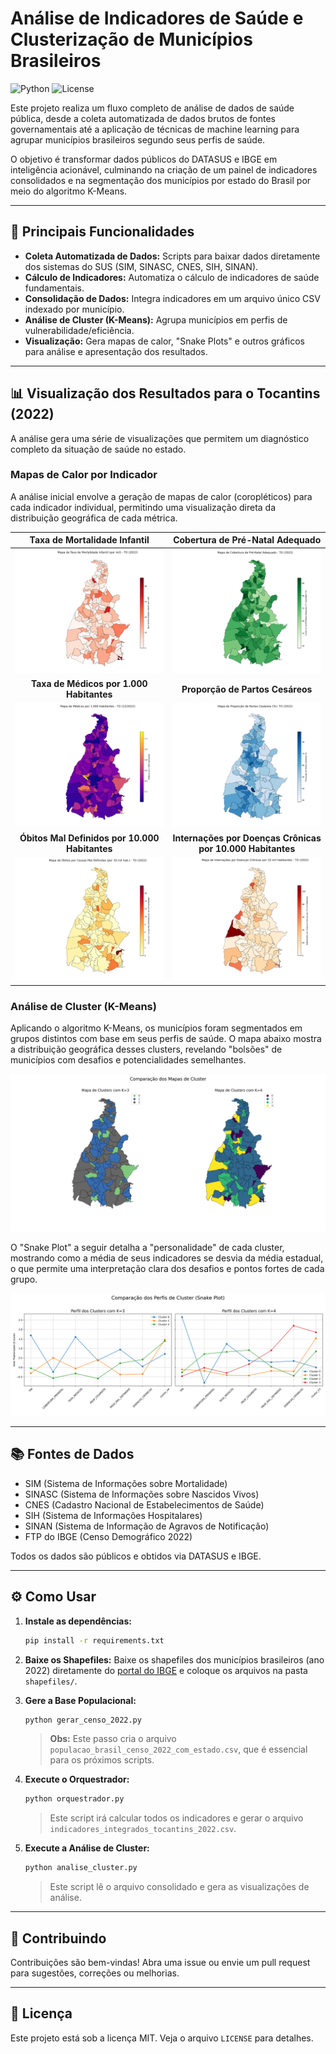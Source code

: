 # Análise de Indicadores de Saúde e Clusterização de Municípios Brasileiros

![Python](https://img.shields.io/badge/python-3.9%2B-blue.svg)
![License](https://img.shields.io/badge/license-MIT-green.svg)

Este projeto realiza um fluxo completo de análise de dados de saúde pública, desde a coleta automatizada de dados brutos de fontes governamentais até a aplicação de técnicas de machine learning para agrupar municípios brasileiros segundo seus perfis de saúde.

O objetivo é transformar dados públicos do DATASUS e IBGE em inteligência acionável, culminando na criação de um painel de indicadores consolidados e na segmentação dos municípios por estado do Brasil por meio do algoritmo K-Means.

---

## 🚀 Principais Funcionalidades

- **Coleta Automatizada de Dados:** Scripts para baixar dados diretamente dos sistemas do SUS (SIM, SINASC, CNES, SIH, SINAN).
- **Cálculo de Indicadores:** Automatiza o cálculo de indicadores de saúde fundamentais.
- **Consolidação de Dados:** Integra indicadores em um arquivo único CSV indexado por município.
- **Análise de Cluster (K-Means):** Agrupa municípios em perfis de vulnerabilidade/eficiência.
- **Visualização:** Gera mapas de calor, "Snake Plots" e outros gráficos para análise e apresentação dos resultados.

---

## 📊 Visualização dos Resultados para o Tocantins (2022)

A análise gera uma série de visualizações que permitem um diagnóstico completo da situação de saúde no estado.

### Mapas de Calor por Indicador

A análise inicial envolve a geração de mapas de calor (coropléticos) para cada indicador individual, permitindo uma visualização direta da distribuição geográfica de cada métrica.

| Taxa de Mortalidade Infantil | Cobertura de Pré-Natal Adequado |
| :---: | :---: |
| ![TMI](mapa_tmi_to_2022.png) | ![Pré-Natal](mapa_cobertura_prenatal_to_2022.png) |
| **Taxa de Médicos por 1.000 Habitantes** | **Proporção de Partos Cesáreos** |
| ![Médicos](mapa_taxa_medicos_to_2022.png) | ![Cesáreas](mapa_prop_cesareos_to_2022.png) |
| **Óbitos Mal Definidos por 10.000 Habitantes** | **Internações por Doenças Crônicas por 10.000 Habitantes** |
| ![Causas Mal Definidas](mapa_taxa_mal_definidas_to_2022.png) | ![Internações Crônicas](mapa_internacoes_cronicas_to_2022.png) |

### Análise de Cluster (K-Means)

Aplicando o algoritmo K-Means, os municípios foram segmentados em grupos distintos com base em seus perfis de saúde. O mapa abaixo mostra a distribuição geográfica desses clusters, revelando "bolsões" de municípios com desafios e potencialidades semelhantes.

![Mapa de Clusters K=4](kmeans_maps_k3_vs_k4.png)

O "Snake Plot" a seguir detalha a "personalidade" de cada cluster, mostrando como a média de seus indicadores se desvia da média estadual, o que permite uma interpretação clara dos desafios e pontos fortes de cada grupo.

![Comparação dos Perfis de Cluster](kmeans_snake_plot_k3_vs_k4.png)

---

## 📚 Fontes de Dados

- SIM (Sistema de Informações sobre Mortalidade)
- SINASC (Sistema de Informações sobre Nascidos Vivos)
- CNES (Cadastro Nacional de Estabelecimentos de Saúde)
- SIH (Sistema de Informações Hospitalares)
- SINAN (Sistema de Informação de Agravos de Notificação)
- FTP do IBGE (Censo Demográfico 2022)

Todos os dados são públicos e obtidos via DATASUS e IBGE.

---

## ⚙️ Como Usar

1.  **Instale as dependências:**
    ```bash
    pip install -r requirements.txt
    ```
2.  **Baixe os Shapefiles:** Baixe os shapefiles dos municípios brasileiros (ano 2022) diretamente do [portal do IBGE](https://www.ibge.gov.br/geociencias/organizacao-do-territorio/malhas-territoriais/34774-malhas-digitais-2022.html?=&t=downloads) e coloque os arquivos na pasta `shapefiles/`.

3.  **Gere a Base Populacional:**
    ```bash
    python gerar_censo_2022.py
    ```
    > **Obs:** Este passo cria o arquivo `populacao_brasil_censo_2022_com_estado.csv`, que é essencial para os próximos scripts.

4.  **Execute o Orquestrador:**
    ```bash
    python orquestrador.py
    ```
    > Este script irá calcular todos os indicadores e gerar o arquivo `indicadores_integrados_tocantins_2022.csv`.

5.  **Execute a Análise de Cluster:**
    ```bash
    python analise_cluster.py
    ```
    > Este script lê o arquivo consolidado e gera as visualizações de análise.

---

## 🤝 Contribuindo

Contribuições são bem-vindas! Abra uma issue ou envie um pull request para sugestões, correções ou melhorias.

---

## 📄 Licença

Este projeto está sob a licença MIT. Veja o arquivo `LICENSE` para detalhes.

